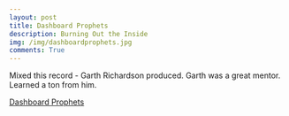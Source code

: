 ```yaml
---
layout: post
title: Dashboard Prophets 
description: Burning Out the Inside
img: /img/dashboardprophets.jpg
comments: True
---
```

Mixed this record - Garth Richardson produced. Garth was a great mentor. Learned a ton from him.

[Dashboard Prophets](https://www.youtube.com/watch?v=mRiMwyvezmc)